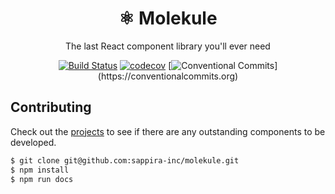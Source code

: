 <div align="center">
  <h1>⚛️ Molekule</h1>
  <p>The last React component library you'll ever need</p>


  [![Build Status](https://travis-ci.org/sappira-inc/molekule.svg?branch=master)](https://travis-ci.org/sappira-inc/molekule)
  [![codecov](https://codecov.io/gh/sappira-inc/molekule/branch/master/graph/badge.svg)](https://codecov.io/gh/sappira-inc/molekule)
  [![Conventional Commits](https://img.shields.io/badge/Conventional%20Commits-:D-blue.svg?style="flats")](https://conventionalcommits.org)
</div>


## Contributing

Check out the [projects](https://github.com/sappira-inc/molekule/projects) to see if there are any outstanding components to be developed.

```sh
$ git clone git@github.com:sappira-inc/molekule.git
$ npm install
$ npm run docs
```
